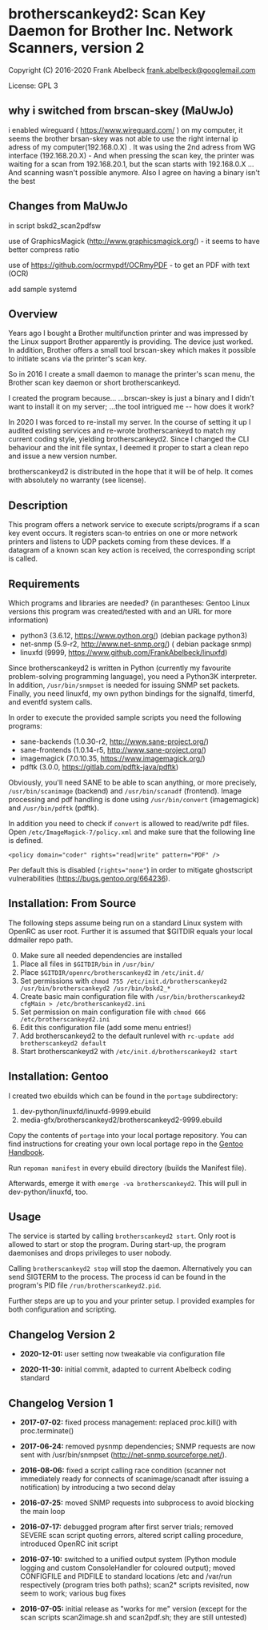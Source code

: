 # brotherscankeyd2: Scan Key Daemon for Brother Inc. Network Scanners, version 2

Copyright (C) 2016-2020 Frank Abelbeck <frank.abelbeck@googlemail.com>

License: GPL 3

## why i switched from brscan-skey (MaUwJo)

i enabled wireguard ( https://www.wireguard.com/ ) on my computer, it seems the brother brsan-skey was not able to use the right internal ip adress of my computer(192.168.0.X) . It was using the 2nd adress from WG interface (192.168.20.X) - And when pressing the scan key, the printer was waiting for a scan from 192.168.20.1, but the scan starts with 192.168.0.X ... And scanning wasn't possible anymore. 
Also I agree on having a binary isn't the best 

## Changes from MaUwJo

in script bskd2_scan2pdfsw

use of GraphicsMagick (http://www.graphicsmagick.org/) - it seems to have better compress ratio

use of https://github.com/ocrmypdf/OCRmyPDF - to get an PDF with text (OCR)

add sample systemd

## Overview

Years ago I bought a Brother multifunction printer and was impressed by the
Linux support Brother apparently is providing. The device just worked. In
addition, Brother offers a small tool brscan-skey which makes it possible to
initiate scans via the printer's scan key.

So in 2016 I create a small daemon to manage the printer's scan menu, the
Brother scan key daemon or short brotherscankeyd.

I created the program because...
 ...brscan-skey is just a binary and I didn't want to install it on my server;
 ...the tool intrigued me -- how does it work?

In 2020 I was forced to re-install my server. In the course of setting it up
I audited existing services and re-wrote brotherscankeyd to match my current
coding style, yielding brotherscankeyd2. Since I changed the CLI behaviour and
the init file syntax, I deemed it proper to start a clean repo and issue a new
version number.

brotherscankeyd2 is distributed in the hope that it will be of help. It comes
with absolutely no warranty (see license).

## Description

This program offers a network service to execute scripts/programs if a scan key
event occurs. It registers scan-to entries on one or more network printers and
listens to UDP packets coming from these devices. If a datagram of a known scan
key action is received, the corresponding script is called.

## Requirements

Which programs and libraries are needed?
(in parantheses: Gentoo Linux versions this program was created/tested with and
an URL for more information)

 * python3 (3.6.12, https://www.python.org/) (debian package python3)
 * net-snmp (5.9-r2, http://www.net-snmp.org/)  ( debian package snmp)
 * linuxfd  (9999, https://www.github.com/FrankAbelbeck/linuxfd)

Since brotherscankeyd2 is written in Python (currently my favourite
problem-solving programming language), you need a Python3K interpreter.
In addition, `/usr/bin/snmpset` is needed for issuing SNMP set packets.
Finally, you need linuxfd, my own python bindings for the signalfd, timerfd,
and eventfd system calls.

In order to execute the provided sample scripts you need the following programs:

 * sane-backends (1.0.30-r2, http://www.sane-project.org/)
 * sane-frontends (1.0.14-r5, http://www.sane-project.org/)
 * imagemagick (7.0.10.35, https://www.imagemagick.org/)
 * pdftk (3.0.0, https://gitlab.com/pdftk-java/pdftk)

Obviously, you'll need SANE to be able to scan anything, or more precisely,
`/usr/bin/scanimage` (backend) and `/usr/bin/scanadf` (frontend).
Image processing and pdf handling is done using `/usr/bin/convert` (imagemagick)
and `/usr/bin/pdftk` (pdftk).

In addition you need to check if `convert` is allowed to read/write pdf files.
Open `/etc/ImageMagick-7/policy.xml` and make sure that the following line is
defined. 

```
<policy domain="coder" rights="read|write" pattern="PDF" />
```

Per default this is disabled (`rights="none"`) in order to mitigate
ghostscript vulnerabilities (https://bugs.gentoo.org/664236).

## Installation: From Source

The following steps assume being run on a standard Linux system with OpenRC as user root.
Further it is assumed that $GITDIR equals your local ddmailer repo path.

0. Make sure all needed dependencies are installed
1. Place all files in `$GITDIR/bin` in `/usr/bin/`
2. Place `$GITDIR/openrc/brotherscankeyd2` in `/etc/init.d/`
3. Set permissions with `chmod 755 /etc/init.d/brotherscankeyd2 /usr/bin/brotherscankeyd2 /usr/bin/bskd2_*`
4. Create basic main configuration file with `/usr/bin/brotherscankeyd2 cfgMain > /etc/brotherscankeyd2.ini`
5. Set permission on main configuration file with `chmod 666 /etc/brotherscankeyd2.ini`
7. Edit this configuration file (add some menu entries!)
8. Add brotherscankeyd2 to the default runlevel with `rc-update add brotherscankeyd2 default`
9. Start brotherscankeyd2 with `/etc/init.d/brotherscankeyd2 start`

## Installation: Gentoo

I created two ebuilds which can be found in the `portage` subdirectory:

1. dev-python/linuxfd/linuxfd-9999.ebuild
2. media-gfx/brotherscankeyd2/brotherscankeyd2-9999.ebuild

Copy the contents of `portage` into your local portage repository. You can
find instructions for creating your own local portage repo in the [Gentoo Handbook](
https://wiki.gentoo.org/wiki/Handbook:AMD64/Portage/CustomTree#Defining_a_custom_ebuild_repository).

Run `repoman manifest` in every ebuild directory (builds the Manifest file).

Afterwards, emerge it with `emerge -va brotherscankeyd2`. This will pull in
dev-python/linuxfd, too.

## Usage

The service is started by calling `brotherscankeyd2 start`. Only root is allowed
to start or stop the program. During start-up, the program daemonises and drops
privileges to user nobody.

Calling `brotherscankeyd2 stop` will stop the daemon. Alternatively you can send
SIGTERM to the process. The process id can be found in the program's PID file
`/run/brotherscankeyd2.pid`.

Further steps are up to you and your printer setup. I provided examples for both
configuration and scripting.

## Changelog Version 2

 * **2020-12-01:** user setting now tweakable via configuration file
 
 * **2020-11-30:** initial commit, adapted to current Abelbeck coding standard

## Changelog Version 1

 * **2017-07-02:** fixed process management: replaced proc.kill() with proc.terminate()

 * **2017-06-24:** removed pysnmp dependencies; SNMP requests are now sent with
   /usr/bin/snmpset (http://net-snmp.sourceforge.net/).

 * **2016-08-06:** fixed a script calling race condition (scanner not immediately ready
   for connects of scanimage/scanadt after issuing a notification) by introducing a two second delay

 * **2016-07-25:** moved SNMP requests into subprocess to avoid blocking the main loop

 * **2016-07-17:** debugged program after first server trials; removed SEVERE scan
   script quoting errors, altered script calling procedure, introduced OpenRC init script

 * **2016-07-10:** switched to a unified output system (Python module logging and
   custom ConsoleHandler for coloured output); moved CONFIGFILE and PIDFILE to
   standard locations /etc and /var/run respectively (program tries both paths);
   scan2* scripts revisited, now seem to work; various bug fixes
 
 * **2016-07-05:** initial release as "works for me" version (except for the scan
   scripts scan2image.sh and scan2pdf.sh; they are still untested)
